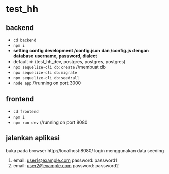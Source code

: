 # test_hh
## backend
- ```cd backend```
- ```npm i```
- **setting config development /config.json dan /config.js dengan database username, password, dialect**
- default => (test_hh_dev, postgres, postgres, postgres)
- ```npx sequelize-cli db:create``` //membuat db 
- ```npx sequelize-cli db:migrate```
- ```npx sequelize-cli db:seed:all```
- ```node app``` //running on port 3000

## frontend
- ```cd frontend```
- ```npm i```
- ```npm run dev``` //running on port 8080

## jalankan aplikasi 
buka pada browser http://localhost:8080/
login menggunakan data seeding 
1. email: user1@example.com password: password1
2. email: user2@example.com password: password2
